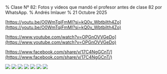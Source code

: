 % Clase Nº 82: Fotos y videos que mandó el profesor antes de clase 82 por WhatsApp.
% Andrés Imlauer
% 21 Octubre 2025

[https://youtu.be/O0WmTqiFmMI?si=kQ0v_WbtbiIth4Zo](https://youtu.be/O0WmTqiFmMI?si=kQ0v_WbtbiIth4Zo)

[https://www.youtube.com/watch?v=OPGnOVVGeDo](https://www.youtube.com/watch?v=OPGnOVVGeDo)

[https://www.facebook.com/share/v/17C4NgGCnT/](https://www.facebook.com/share/v/17C4NgGCnT/)


![](https://blogger.googleusercontent.com/img/b/R29vZ2xl/AVvXsEhJDfr66SK75vpyrUMd_Nbr0dRWinCBsMIZFeoRXOz7kG0G1VqnUQIb6t_b9wkFOE11_uk46gNtjiz0RAhOxc_iVfUe7KNx37B7Jw0UR4B4fe-mbK7Dtm6-MK1seSlD3c1grIwkgCG_8sP40jlP3UUH7Xxlz1rRY4XhedAZEghrqTE_Mn4STYfVKJbQx4s/s4160/3d8a8d74-eba2-4c70-8590-04766c03c24c.jpg)
![](https://blogger.googleusercontent.com/img/b/R29vZ2xl/AVvXsEiqxhkQYozIcnYLeqkzKz4Uev6aTMc13xfhIxOUacf8luc6fzoNl4cGYZ2VFSlgDjEArzAIaNC8omvKAshqkPEoKYN9lmO2sFdvO9ZV0rUFB8QWHesgWBBahajHWkQeRy5lCgnV-ThMPgvCvOpVeiKdxUpwxdXr7qtjb-XE0DBFrbwLVjcG9XNeCdO7A_Q/s4160/8d6ca170-785f-493b-9373-43f5e4ef2180.jpg)
![](https://blogger.googleusercontent.com/img/b/R29vZ2xl/AVvXsEjaHV_6GnaKawzNjB8mLZZGQrbXc-MA3qR2RGY-usyLuv2onj1qNza4cqu10Wb5oOEVZDbVHlfF9iMSE3RuNgQDzZFaehiyMpH7OFHyqoVjEiQYaBiTk1dPwQtusztUVxhHhuRdtG9mpKo0DKZHVoJlFy6hXUMULd4X382z0YIXnpUXDEBoPLA48dTsUxU/s4160/9a108e54-5382-432d-b505-f94d0788a6eb.jpg)
![](https://blogger.googleusercontent.com/img/b/R29vZ2xl/AVvXsEhUqbOKgxBZ6AYuL-KyPwo3BLjxPWELthmPiNWgqDeogspFQcJR8sd5NjL1ipliZODN0Rx2-DMMNH9Tz8KqHdeavrljkV1xcnqJllg9iNDv43zD36q2rA6lHUabxSG436GogdTlTX1vw7luLz-9sPsp4wYbKgQ0d8Ym5JvMxrMV9uOa8OSkDXel2ngeVPA/s4160/9dc23aff-593e-4b16-b6c6-010f812f48fd.jpg)
![](https://blogger.googleusercontent.com/img/b/R29vZ2xl/AVvXsEhJF3nKsT7ffnpkuZK3IJzVUtFrv-svQMfR6gQz0Cf9HlIxNt1Oo4n7c9WWKc1Yy5HxwQwJ6LTwVChy7ykfX7W4xV5ZGft1kjmz_-09oXZKA1E3RIf_kx1mm2Rai4ol8WJ9pCXsjbx4TpDPyU8RdyWex9nRuUpWLNayCUzLfkKJBEAvTX6qWV35lZgp8m0/s4160/208a928c-2130-43c1-a652-6d9ce2a376d7.jpg)
![](https://blogger.googleusercontent.com/img/b/R29vZ2xl/AVvXsEjX7zoxxgiPvT6h2tU2phTOpzkO5Cq6omi0hdyc2XmgxubvAKpKKaJLUjgry-NDGSI0kNntrQtxuy2pM4m_dc3Ad34nb_VfHTM4xThBo1DFnqIO3r8aoDzplrHHa_rARims3F1L3Uk55N5yZkV_YCcUN6JGXDHBcVfhGfVhdtuwovQQSNQ1jA-EPkWRhwE/s4160/c273b5fb-0aed-4bca-84bb-44f323fcf7b7.jpg)
![](https://blogger.googleusercontent.com/img/b/R29vZ2xl/AVvXsEi_87hTmzMvloV4gK4CFQlCidMpkEqNQXOQQfmCt_AsptJEGJYDieomkRlVx1jyYPfuhFVoyg_0saV06BouD-RE9ktvqZZJ6-w8RPzaufB9Da1-Dv9k31_D32g3yPig_T-eQDbjRKbgVVmWFk0A6TCJBa2_qaq9Cz-PuqJZYU1Ubs1Coxnr3awV8wOxQvc/s4160/e78da2c3-ac00-46b3-ad98-ab4e18eb14d8.jpg)
